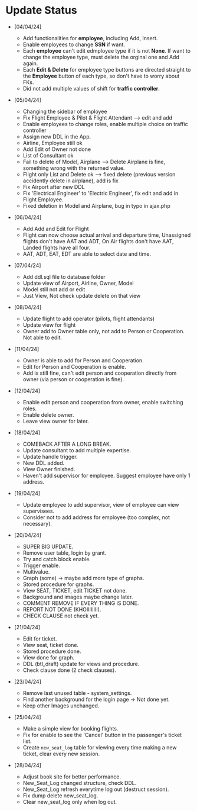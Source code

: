 # Update Status

- [04/04/24] 
    - Add functionalities for **employee**, including Add, Insert.
    - Enable employees to change **SSN** if want.
    - Each **employee** can't edit edmployee type if it is not **None**. If want to change the employee type, must delete the orginal one and Add again.
    - Each **Edit & Delete** for employee type buttons are directed straight to the **Employee** button of each type, so don't have to worry about FKs.
    - Did not add multiple values of shift for **traffic controller**.

- [05/04/24]
    - Changing the sidebar of employee
    - Fix Flight Employee & Pilot & Flight Attendant --> edit and add
    - Enable employees to change roles, enable multiple choice on traffic controller
    - Assign new DDL in the App.
    - Airline, Employee still ok
    - Add Edit of Owner not done
    - List of Consultant ok
    - Fail to delete of Model, Airplane --> Delete Airplane is fine, something wrong with the returned value.
    - Flight only List and Delete ok --> fixed delete (previous version accidently delete in airplane), add is fix
    - Fix Airport after new DDL
    - Fix 'Electrical Engineer' to 'Electric Engineer', fix edit and add in Flight Employee.
    - Fixed deletion in Model and Airplane, bug in typo in ajax.php
- [06/04/24]
    - Add Add and Edit for Flight
    - Flight can now choose actual arrival and departure time, Unassigned flights don't have AAT and ADT, On Air flights don't have AAT, Landed flights have all four.
    - AAT, ADT, EAT, EDT are able to select date and time.
- [07/04/24]
    - Add ddl.sql file to database folder
    - Update view of Airport, Airline, Owner, Model
    - Model still not add or edit
    - Just View, Not check update delete on that view
- [08/04/24]
    - Update flight to add operator (pilots, flight attendants)
    - Update view for flight
    - Owner add to Owner table only, not add to Person or Cooperation. Not able to edit.
- [11/04/24]
    - Owner is able to add for Person and Cooperation.
    - Edit for Person and Cooperation is enable.
    - Add is still fine, can't edit person and cooperation directly from owner (via person or cooperation is fine).
- [12/04/24]
    - Enable edit person and cooperation from owner, enable switching roles.
    - Enable delete owner.
    - Leave view owner for later.
- [18/04/24]
    - COMEBACK AFTER A LONG BREAK.
    - Update consultant to add multiple expertise.
    - Update handle trigger.
    - New DDL added.
    - View Owner finished.
    - Haven't add supervisor for employee. Suggest employee have only 1 address.
- [19/04/24]
    - Update employee to add supervisor, view of employee can view supervisees.
    - Consider not to add address for employee (too complex, not necessary).
- [20/04/24]
    - SUPER BIG UPDATE.
    - Remove user table, login by grant.
    - Try and catch block enable.
    - Trigger enable.
    - Multivalue.
    - Graph (some) -> maybe add more type of graphs.
    - Stored procedure for graphs.
    - View SEAT, TICKET, edit TICKET not done.
    - Background and images maybe change later.
    - COMMENT REMOVE IF EVERY THING IS DONE.
    - REPORT NOT DONE (KHOIIIIIIII).
    - CHECK CLAUSE not check yet.
- [21/04/24]
    - Edit for ticket.
    - View seat, ticket done.
    - Stored procedure done.
    - View done for graph.
    - DDL (btl_draft) update for views and procedure.
    - Check clause done (2 check clauses).
 - [23/04/24]
    - Remove last unused table - system_settings.
    - Find another background for the login page -> Not done yet.
    - Keep other Images unchanged.
- [25/04/24]
    - Make a simple view for booking flights.
    - Fix for enable to see the 'Cancel' button in the passenger's ticket list.
    - Create `new_seat_log` table for viewing every time making a new ticket, clear every new session.
- [28/04/24]
    - Adjust book site for better performance.
    - New_Seat_Log changed structure, check DDL.
    - New_Seat_Log refresh everytime log out (destruct session).
    - Fix dump delete new_seat_log.
    - Clear new_seat_log only when log out.